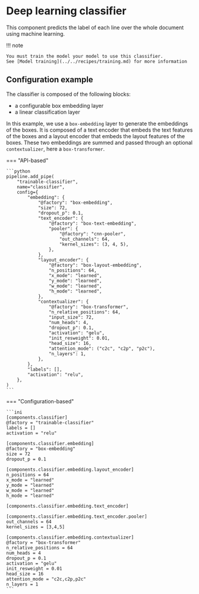 # Deep learning classifier

This component predicts the label of each line over the whole document using machine
learning.

!!! note

    You must train the model your model to use this classifier.
    See [Model training](../../recipes/training.md) for more information

## Configuration example

The classifier is composed of the following blocks:

- a configurable box embedding layer
- a linear classification layer

In this example, we use a `box-embedding` layer to generate the embeddings
of the boxes. It is composed of a text encoder that embeds the text features of the
boxes and a layout encoder that embeds the layout features of the boxes.
These two embeddings are summed and passed through an optional `contextualizer`, here
a `box-transformer`.

=== "API-based"

    ```python
    pipeline.add_pipe(
        "trainable-classifier",
        name="classifier",
        config={
            "embedding": {
                "@factory": "box-embedding",
                "size": 72,
                "dropout_p": 0.1,
                "text_encoder": {
                    "@factory": "box-text-embedding",
                    "pooler": {
                        "@factory": "cnn-pooler",
                        "out_channels": 64,
                        "kernel_sizes": (3, 4, 5),
                    },
                },
                "layout_encoder": {
                    "@factory": "box-layout-embedding",
                    "n_positions": 64,
                    "x_mode": "learned",
                    "y_mode": "learned",
                    "w_mode": "learned",
                    "h_mode": "learned",
                },
                "contextualizer": {
                    "@factory": "box-transformer",
                    "n_relative_positions": 64,
                    "input_size": 72,
                    "num_heads": 4,
                    "dropout_p": 0.1,
                    "activation": "gelu",
                    "init_resweight": 0.01,
                    "head_size": 16,
                    "attention_mode": ("c2c", "c2p", "p2c"),
                    "n_layers": 1,
                },
            },
            "labels": [],
            "activation": "relu",
        },
    )
    ```

=== "Configuration-based"

    ```ini
    [components.classifier]
    @factory = "trainable-classifier"
    labels = []
    activation = "relu"

    [components.classifier.embedding]
    @factory = "box-embedding"
    size = 72
    dropout_p = 0.1

    [components.classifier.embedding.layout_encoder]
    n_positions = 64
    x_mode = "learned"
    y_mode = "learned"
    w_mode = "learned"
    h_mode = "learned"

    [components.classifier.embedding.text_encoder]

    [components.classifier.embedding.text_encoder.pooler]
    out_channels = 64
    kernel_sizes = [3,4,5]

    [components.classifier.embedding.contextualizer]
    @factory = "box-transformer"
    n_relative_positions = 64
    num_heads = 4
    dropout_p = 0.1
    activation = "gelu"
    init_resweight = 0.01
    head_size = 16
    attention_mode = "c2c,c2p,p2c"
    n_layers = 1
    ```
